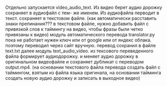 Отдельно запускается video_audio_text. Из видео берет аудио дорожку сохраняет в аудиофайл с тем- же именем. Из аудиофайла перводит в текст. сохраняет в текстовом файле.
(как автоматически расставить знаки препинания??? в текстовом файле, нужно добавить файл с привязкой слов к таймингу на видео, чтобы фразы были четко привязаны к видео)
модуль автоматического перевода translator.py пока не работает нужен ключ или от google или от яндекс облака. поэтому переводил через сайт вручную. перевод сохранил в файле text.txt
далее модуль text_audio_video. из тексового переведенного файла формирует аудиодорожку. и меняет аудио дорожку в оригинальном видеофайле и сохраняет дубликат с переводом output.mp4.
(на основании текстового файла перевода создать файл с таймингом, взятым из файла языка оригинала, на  основании тайминга создать новую аудио дорожку и записать в выходное видео)
